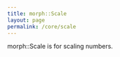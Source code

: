 ```yaml
---
title: morph::Scale
layout: page
permalink: /core/scale
---
```

morph::Scale is for scaling numbers.